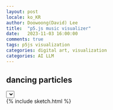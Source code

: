 ```yaml
---
layout: post
locale: ko_KR
author: Doowoong(David) Lee
title:  "p5.js music visualizer"
date:   2023-11-03 16:00:00
comments: true
tags: p5js visualization
categories: digital art, visualization
categories: AI LLM
---
```


## dancing particles
<div id="p5-sketch">
    <select id="music-selector"/>
    <input type="checkbox" id="bgsync-checkbox"/>
    <button id="play-button">Start</button>
</div>
{% include sketch.html %}


